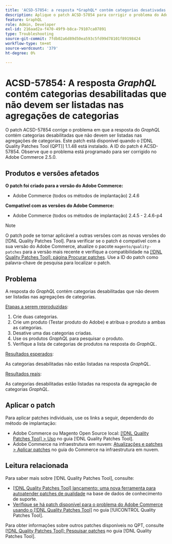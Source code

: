 ```yaml
---
title: 'ACSD-57854: a resposta *GraphQL* contém categorias desativadas que não devem ser listadas nas agregações de categorias'
description: Aplique o patch ACSD-57854 para corrigir o problema do Adobe Commerce em que a resposta *GraphQL* contém categorias desativadas que não devem ser listadas nas agregações de categorias.
feature: GraphQL
role: Admin, Developer
exl-id: 216aad2a-f470-49f9-b8ca-79107ca07891
type: Troubleshooting
source-git-commit: 7fdb02a6d89d50ea593c5fd99d78101f89198424
workflow-type: tm+mt
source-wordcount: '379'
ht-degree: 0%

---
```


# ACSD-57854: A resposta *GraphQL* contém categorias desabilitadas que não devem ser listadas nas agregações de categorias

O patch ACSD-57854 corrige o problema em que a resposta do *GraphQL* contém categorias desabilitadas que não devem ser listadas nas agregações de categorias. Este patch está disponível quando o [!DNL Quality Patches Tool (QPT)] 1.1.48 está instalado. A ID do patch é ACSD-57854. Observe que o problema está programado para ser corrigido no Adobe Commerce 2.5.0.

## Produtos e versões afetados

**O patch foi criado para a versão do Adobe Commerce:**

* Adobe Commerce (todos os métodos de implantação) 2.4.6

**Compatível com as versões do Adobe Commerce:**

* Adobe Commerce (todos os métodos de implantação) 2.4.5 - 2.4.6-p4

>[!NOTE]
>
>O patch pode se tornar aplicável a outras versões com as novas versões do [!DNL Quality Patches Tool]. Para verificar se o patch é compatível com a sua versão do Adobe Commerce, atualize o pacote `magento/quality-patches` para a versão mais recente e verifique a compatibilidade na [[!DNL Quality Patches Tool]: página Procurar patches](https://experienceleague.adobe.com/tools/commerce-quality-patches/index.html). Use a ID do patch como palavra-chave de pesquisa para localizar o patch.

## Problema

A resposta do *GraphQL* contém categorias desabilitadas que não devem ser listadas nas agregações de categorias.

<u>Etapas a serem reproduzidas</u>:

1. Crie duas categorias.
1. Crie um produto (Testar produto do Adobe) e atribua o produto a ambas as categorias.
1. Desative uma das categorias criadas.
1. Use os produtos *GraphQL* para pesquisar o produto.
1. Verifique a lista de categorias de produtos na resposta do *GraphQL*.

<u>Resultados esperados</u>:

As categorias desabilitadas não estão listadas na resposta *GraphQL*.

<u>Resultados reais</u>:

As categorias desabilitadas estão listadas na resposta da agregação de categorias *GraphQL*.

## Aplicar o patch

Para aplicar patches individuais, use os links a seguir, dependendo do método de implantação:

* Adobe Commerce ou Magento Open Source local: [[!DNL Quality Patches Tool] > Uso](/help/tools/quality-patches-tool/usage.md) no guia [!DNL Quality Patches Tool].
* Adobe Commerce na infraestrutura em nuvem: [Atualizações e patches > Aplicar patches](https://experienceleague.adobe.com/docs/commerce-cloud-service/user-guide/develop/upgrade/apply-patches.html) no guia do Commerce na infraestrutura em nuvem.

## Leitura relacionada

Para saber mais sobre [!DNL Quality Patches Tool], consulte:

* [[!DNL Quality Patches Tool] lançamento: uma nova ferramenta para autoatender patches de qualidade](https://experienceleague.adobe.com/en/docs/commerce-operations/tools/quality-patches-tool/quality-patches-tool-to-self-serve-quality-patches) na base de dados de conhecimento de suporte.
* [Verifique se há patch disponível para o problema do Adobe Commerce usando o  [!DNL Quality Patches Tool]](/help/tools/quality-patches-tool/patches-available-in-qpt/check-patch-for-magento-issue-with-magento-quality-patches.md) no guia [!UICONTROL Quality Patches Tool].


Para obter informações sobre outros patches disponíveis no QPT, consulte [[!DNL Quality Patches Tool]: Pesquisar patches](https://experienceleague.adobe.com/tools/commerce-quality-patches/index.html) no guia [!DNL Quality Patches Tool].
